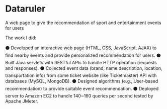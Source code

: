# Dataruler
A web page to give the recommendation of sport and entertainment events for users


The work I did:

⚫ Developed an interactive web page (HTML, CSS, JavaScript, AJAX) to find nearby events and provide personalized recommendation for users.
⚫ Built Java servlets with RESTful APIs to handle HTTP operation (requests and responses).
⚫ Collected event data (brand, name description, location, transportation info) from some ticket website (like
Ticketmaster) API with databases (MySQL, MongoDB).
⚫ Designed algorithms (e.g., User-based recommendation) to provide suitable event recommendation.
⚫ Deployed server to Amazon EC2 to handle 140~160 queries per second tested by Apache JMeter.
